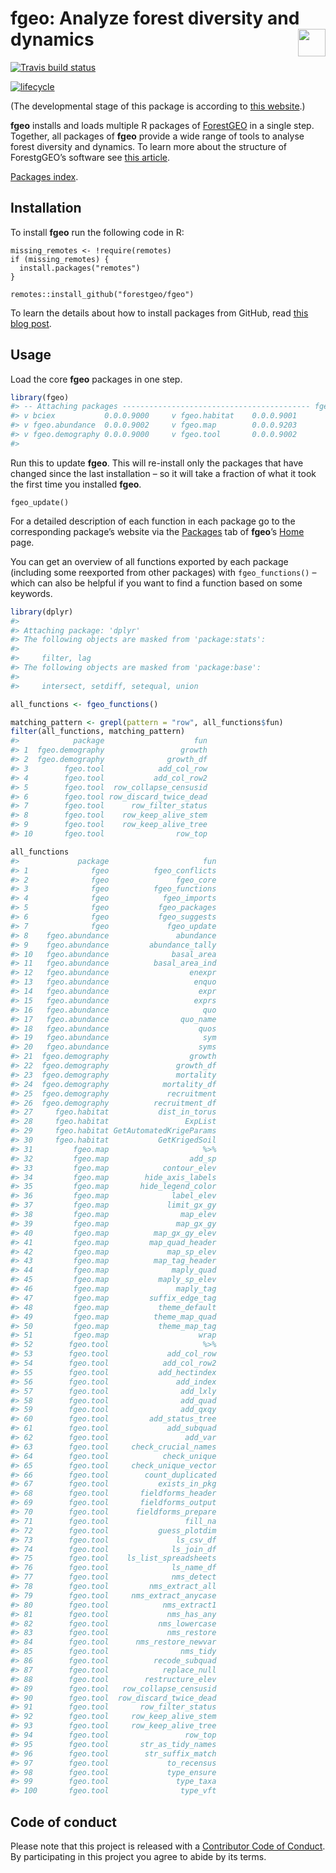 
<!-- README.md is generated from README.Rmd. Please edit that file -->

# fgeo: Analyze forest diversity and dynamics <img src="https://i.imgur.com/39pvr4n.png" align="right" height=44 />

[![Travis build
status](https://travis-ci.org/forestgeo/fgeo.svg?branch=master)](https://travis-ci.org/forestgeo/fgeo)

[![lifecycle](https://img.shields.io/badge/lifecycle-experimental-orange.svg)](https://www.tidyverse.org/lifecycle/#experimental)

(The developmental stage of this package is according to [this
website](https://www.tidyverse.org/lifecycle/).)

**fgeo** installs and loads multiple R packages of
[ForestGEO](http://www.forestgeo.si.edu/) in a single step. Together,
all packages of **fgeo** provide a wide range of tools to analyse forest
diversity and dynamics. To learn more about the structure of
ForestgGEO’s software see [this article](https://goo.gl/c5X6qk).

[Packages index](https://forestgeo.github.io/fgeo/reference/index.html).

## Installation

To install **fgeo** run the following code in R:

    missing_remotes <- !require(remotes)
    if (missing_remotes) {
      install.packages("remotes")
    }
    
    remotes::install_github("forestgeo/fgeo")

To learn the details about how to install packages from GitHub, read
[this blog post](https://goo.gl/dQKEeg).

## Usage

Load the core **fgeo** packages in one step.

``` r
library(fgeo)
#> -- Attaching packages ------------------------------------------ fgeo 0.0.0.9000 --
#> v bciex           0.0.0.9000     v fgeo.habitat    0.0.0.9001
#> v fgeo.abundance  0.0.0.9002     v fgeo.map        0.0.0.9203
#> v fgeo.demography 0.0.0.9000     v fgeo.tool       0.0.0.9002
#> 
```

Run this to update **fgeo**. This will re-install only the packages that
have changed since the last installation – so it will take a fraction of
what it took the first time you installed **fgeo**.

    fgeo_update()

For a detailed description of each function in each package go to the
corresponding package’s website via the
[Packages](https://forestgeo.github.io/fgeo/reference/index.html) tab of
**fgeo**’s [Home](https://forestgeo.github.io/fgeo/index.html) page.

You can get an overview of all functions exported by each package
(including some reexported from other packages) with `fgeo_functions()`
– which can also be helpful if you want to find a function based on
some keywords.

``` r
library(dplyr)
#> 
#> Attaching package: 'dplyr'
#> The following objects are masked from 'package:stats':
#> 
#>     filter, lag
#> The following objects are masked from 'package:base':
#> 
#>     intersect, setdiff, setequal, union

all_functions <- fgeo_functions()

matching_pattern <- grepl(pattern = "row", all_functions$fun)
filter(all_functions, matching_pattern)
#>            package                    fun
#> 1  fgeo.demography                 growth
#> 2  fgeo.demography              growth_df
#> 3        fgeo.tool            add_col_row
#> 4        fgeo.tool           add_col_row2
#> 5        fgeo.tool  row_collapse_censusid
#> 6        fgeo.tool row_discard_twice_dead
#> 7        fgeo.tool      row_filter_status
#> 8        fgeo.tool    row_keep_alive_stem
#> 9        fgeo.tool    row_keep_alive_tree
#> 10       fgeo.tool                row_top
```

``` r
all_functions
#>             package                     fun
#> 1              fgeo          fgeo_conflicts
#> 2              fgeo               fgeo_core
#> 3              fgeo          fgeo_functions
#> 4              fgeo            fgeo_imports
#> 5              fgeo           fgeo_packages
#> 6              fgeo           fgeo_suggests
#> 7              fgeo             fgeo_update
#> 8    fgeo.abundance               abundance
#> 9    fgeo.abundance         abundance_tally
#> 10   fgeo.abundance              basal_area
#> 11   fgeo.abundance          basal_area_ind
#> 12   fgeo.abundance                  enexpr
#> 13   fgeo.abundance                   enquo
#> 14   fgeo.abundance                    expr
#> 15   fgeo.abundance                   exprs
#> 16   fgeo.abundance                     quo
#> 17   fgeo.abundance                quo_name
#> 18   fgeo.abundance                    quos
#> 19   fgeo.abundance                     sym
#> 20   fgeo.abundance                    syms
#> 21  fgeo.demography                  growth
#> 22  fgeo.demography               growth_df
#> 23  fgeo.demography               mortality
#> 24  fgeo.demography            mortality_df
#> 25  fgeo.demography             recruitment
#> 26  fgeo.demography          recruitment_df
#> 27     fgeo.habitat           dist_in_torus
#> 28     fgeo.habitat                 ExpList
#> 29     fgeo.habitat GetAutomatedKrigeParams
#> 30     fgeo.habitat           GetKrigedSoil
#> 31         fgeo.map                     %>%
#> 32         fgeo.map                  add_sp
#> 33         fgeo.map            contour_elev
#> 34         fgeo.map        hide_axis_labels
#> 35         fgeo.map       hide_legend_color
#> 36         fgeo.map              label_elev
#> 37         fgeo.map             limit_gx_gy
#> 38         fgeo.map                map_elev
#> 39         fgeo.map               map_gx_gy
#> 40         fgeo.map          map_gx_gy_elev
#> 41         fgeo.map         map_quad_header
#> 42         fgeo.map             map_sp_elev
#> 43         fgeo.map          map_tag_header
#> 44         fgeo.map              maply_quad
#> 45         fgeo.map           maply_sp_elev
#> 46         fgeo.map               maply_tag
#> 47         fgeo.map         suffix_edge_tag
#> 48         fgeo.map           theme_default
#> 49         fgeo.map          theme_map_quad
#> 50         fgeo.map           theme_map_tag
#> 51         fgeo.map                    wrap
#> 52        fgeo.tool                     %>%
#> 53        fgeo.tool             add_col_row
#> 54        fgeo.tool            add_col_row2
#> 55        fgeo.tool           add_hectindex
#> 56        fgeo.tool               add_index
#> 57        fgeo.tool                add_lxly
#> 58        fgeo.tool                add_quad
#> 59        fgeo.tool                add_qxqy
#> 60        fgeo.tool         add_status_tree
#> 61        fgeo.tool             add_subquad
#> 62        fgeo.tool                 add_var
#> 63        fgeo.tool     check_crucial_names
#> 64        fgeo.tool            check_unique
#> 65        fgeo.tool     check_unique_vector
#> 66        fgeo.tool        count_duplicated
#> 67        fgeo.tool           exists_in_pkg
#> 68        fgeo.tool       fieldforms_header
#> 69        fgeo.tool       fieldforms_output
#> 70        fgeo.tool      fieldforms_prepare
#> 71        fgeo.tool                 fill_na
#> 72        fgeo.tool           guess_plotdim
#> 73        fgeo.tool               ls_csv_df
#> 74        fgeo.tool              ls_join_df
#> 75        fgeo.tool    ls_list_spreadsheets
#> 76        fgeo.tool              ls_name_df
#> 77        fgeo.tool              nms_detect
#> 78        fgeo.tool         nms_extract_all
#> 79        fgeo.tool     nms_extract_anycase
#> 80        fgeo.tool            nms_extract1
#> 81        fgeo.tool             nms_has_any
#> 82        fgeo.tool           nms_lowercase
#> 83        fgeo.tool             nms_restore
#> 84        fgeo.tool      nms_restore_newvar
#> 85        fgeo.tool                nms_tidy
#> 86        fgeo.tool          recode_subquad
#> 87        fgeo.tool            replace_null
#> 88        fgeo.tool        restructure_elev
#> 89        fgeo.tool   row_collapse_censusid
#> 90        fgeo.tool  row_discard_twice_dead
#> 91        fgeo.tool       row_filter_status
#> 92        fgeo.tool     row_keep_alive_stem
#> 93        fgeo.tool     row_keep_alive_tree
#> 94        fgeo.tool                 row_top
#> 95        fgeo.tool       str_as_tidy_names
#> 96        fgeo.tool        str_suffix_match
#> 97        fgeo.tool             to_recensus
#> 98        fgeo.tool             type_ensure
#> 99        fgeo.tool               type_taxa
#> 100       fgeo.tool                type_vft
```

## Code of conduct

Please note that this project is released with a [Contributor Code of
Conduct](CODE_OF_CONDUCT.md). By participating in this project you agree
to abide by its terms.
